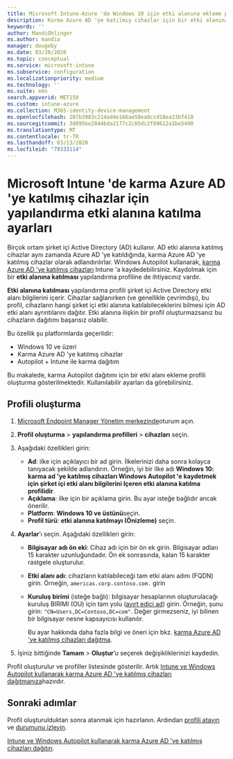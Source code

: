 ```yaml
---
title: Microsoft Intune-Azure 'da Windows 10 için etki alanına ekleme profili ayarları | Microsoft Docs
description: Karma Azure AD 'ye katılmış cihazlar için bir etki alanına katılma cihaz yapılandırma profili oluşturun. Windows Autopilot ve Microsoft Intune ile sağlanan cihazlara şirket içi Active Directory etki alanı bilgilerini dağıtmak için bu profili kullanın.
keywords: ''
author: MandiOhlinger
ms.author: mandia
manager: dougeby
ms.date: 03/20/2020
ms.topic: conceptual
ms.service: microsoft-intune
ms.subservice: configuration
ms.localizationpriority: medium
ms.technology: ''
ms.suite: ems
search.appverid: MET150
ms.custom: intune-azure
ms.collection: M365-identity-device-management
ms.openlocfilehash: 207b3983c214ad4e166ae58ea0ccd18ea23bf418
ms.sourcegitcommit: 3d895be2844bda2177c2c85dc2f09612a1be5490
ms.translationtype: MT
ms.contentlocale: tr-TR
ms.lasthandoff: 03/13/2020
ms.locfileid: "79333114"
---
```

# <a name="configuration-domain-join-settings-for-hybrid-azure-ad-joined-devices-in-microsoft-intune"></a>Microsoft Intune 'de karma Azure AD 'ye katılmış cihazlar için yapılandırma etki alanına katılma ayarları

Birçok ortam şirket içi Active Directory (AD) kullanır. AD etki alanına katılmış cihazlar aynı zamanda Azure AD 'ye katıldığında, karma Azure AD 'ye katılmış cihazlar olarak adlandırılırlar. Windows Autopilot kullanarak, [karma Azure AD 'ye katılmış cihazları](../enrollment/windows-autopilot-hybrid.md) Intune 'a kaydedebilirsiniz. Kaydolmak için bir **etki alanına katılması** yapılandırma profiline de ihtiyacınız vardır.

**Etki alanına katılması** yapılandırma profili şirket içi Active Directory etki alanı bilgilerini içerir. Cihazlar sağlanırken (ve genellikle çevrimdışı), bu profil, cihazların hangi şirket içi etki alanına katılabileceklerini bilmesi için AD etki alanı ayrıntılarını dağıtır. Etki alanına ilişkin bir profil oluşturmazsanız bu cihazların dağıtımı başarısız olabilir.

Bu özellik şu platformlarda geçerlidir:

- Windows 10 ve üzeri
- Karma Azure AD 'ye katılmış cihazlar
- Autopilot + Intune ile karma dağıtım

Bu makalede, karma Autopilot dağıtımı için bir etki alanı ekleme profili oluşturma gösterilmektedir. Kullanılabilir ayarları da görebilirsiniz.

## <a name="create-the-profile"></a>Profili oluşturma

1. [Microsoft Endpoint Manager Yönetim merkezinde](https://go.microsoft.com/fwlink/?linkid=2109431)oturum açın.
2. **Profil oluşturma** > **yapılandırma profilleri** > **cihazları** seçin.
3. Aşağıdaki özellikleri girin:

    - **Ad**: ilke için açıklayıcı bir ad girin. İlkelerinizi daha sonra kolayca tanıyacak şekilde adlandırın. Örneğin, iyi bir ilke adı **Windows 10: karma ad 'ye katılmış cihazları Windows Autopilot 'e kaydetmek için şirket içi etki alanı bilgilerini Içeren etki alanına katılma profilidir**.
    - **Açıklama**: ilke için bir açıklama girin. Bu ayar isteğe bağlıdır ancak önerilir.
    - **Platform**: **Windows 10 ve üstünü**seçin.
    - **Profil türü**: **etki alanına katılmayı (Önizleme)** seçin.

4. **Ayarlar**’ı seçin. Aşağıdaki özellikleri girin:

    - **Bilgisayar adı ön eki**: Cihaz adı için bir ön ek girin. Bilgisayar adları 15 karakter uzunluğundadır. Ön ek sonrasında, kalan 15 karakter rastgele oluşturulur.
    - **Etki alanı adı**: cihazların katılabileceği tam etki alanı adını (FQDN) girin. Örneğin, `americas.corp.contoso.com.` girin
    - **Kuruluş birimi** (isteğe bağlı): bilgisayar hesaplarının oluşturulacağı kuruluş BIRIMI (OU) için tam yolu ([ayırt edici ad](https://docs.microsoft.com/windows/win32/ad/object-names-and-identities#distinguished-name)) girin. Örneğin, şunu girin: `"CN=Users,DC=Contoso,DC=com"`. Değer girmezseniz, iyi bilinen bir bilgisayar nesne kapsayıcısı kullanılır.

      Bu ayar hakkında daha fazla bilgi ve öneri için bkz. [karma Azure AD 'ye katılmış cihazları dağıtma](../enrollment/windows-autopilot-hybrid.md).

5. İşiniz bittiğinde **Tamam** > **Oluştur**’u seçerek değişikliklerinizi kaydedin.

Profil oluşturulur ve profiller listesinde gösterilir. Artık [Intune ve Windows Autopilot kullanarak karma Azure AD 'ye katılmış cihazları dağıtmanıza](../enrollment/windows-autopilot-hybrid.md)hazırdır.

## <a name="next-steps"></a>Sonraki adımlar

Profil oluşturulduktan sonra atanmak için hazırlanın. Ardından [profili atayın](device-profile-assign.md) ve [durumunu izleyin](device-profile-monitor.md).

[Intune ve Windows Autopilot kullanarak karma Azure AD 'ye katılmış cihazları dağıtın](../enrollment/windows-autopilot-hybrid.md).

